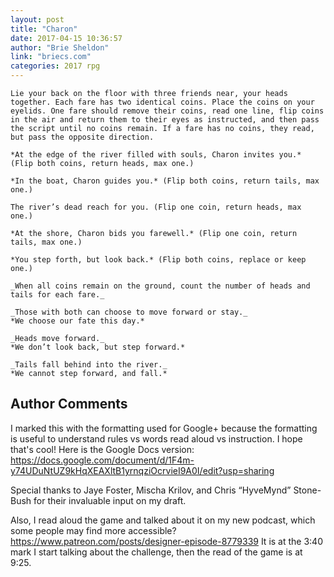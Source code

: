 ```yaml
---
layout: post
title: "Charon"
date: 2017-04-15 10:36:57
author: "Brie Sheldon"
link: "briecs.com"
categories: 2017 rpg
---
```

```
Lie your back on the floor with three friends near, your heads together. Each fare has two identical coins. Place the coins on your eyelids. One fare should remove their coins, read one line, flip coins in the air and return them to their eyes as instructed, and then pass the script until no coins remain. If a fare has no coins, they read, but pass the opposite direction.

*At the edge of the river filled with souls, Charon invites you.* (Flip both coins, return heads, max one.)

*In the boat, Charon guides you.* (Flip both coins, return tails, max one.)

The river’s dead reach for you. (Flip one coin, return heads, max one.)

*At the shore, Charon bids you farewell.* (Flip one coin, return tails, max one.)

*You step forth, but look back.* (Flip both coins, replace or keep one.)

_When all coins remain on the ground, count the number of heads and tails for each fare._

_Those with both can choose to move forward or stay._
*We choose our fate this day.*

_Heads move forward._
*We don’t look back, but step forward.*

_Tails fall behind into the river._
*We cannot step forward, and fall.*
```
## Author Comments 

I marked this with the formatting used for Google+ because the formatting is useful to understand rules vs words read aloud vs instruction. I hope that's cool! Here is the Google Docs version: https://docs.google.com/document/d/1F4m-y74UDuNtUZ9kHqXEAXltB1yrnqziOcrvieI9A0I/edit?usp=sharing

Special thanks to Jaye Foster, Mischa Krilov, and Chris “HyveMynd” Stone-Bush for their invaluable input on my draft.

Also, I read aloud the game and talked about it on my new podcast, which some people may find more accessible? https://www.patreon.com/posts/designer-episode-8779339 It is at the 3:40 mark I start talking about the challenge, then the read of the game is at 9:25.
